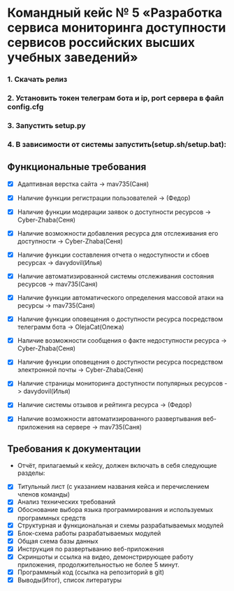 # Командный кейс № 5 «Разработка сервиса мониторинга доступности сервисов российских высших учебных заведений»

### 1. Скачать релиз
### 2. Установить токен телеграм бота и ip, port сервера в файл config.cfg
### 3. Запустить setup.py
### 4. В зависимости от системы запустить(setup.sh/setup.bat):

## Функциональные требования
- [x] Адаптивная верстка сайта -> mav735(Саня)
- [x] Наличие функции регистрации пользователей -> (Федор)
- [x] Наличие функции модерации заявок о доступности ресурсов -> Cyber-Zhaba(Сеня)
- [x] Наличие возможности добавления ресурса для отслеживания его доступности -> Cyber-Zhaba(Сеня)
- [x] Наличие функции составления отчета о недоступности и сбоев ресурсах -> davydovil(Илья)
- [x] Наличие автоматизированной системы отслеживания состояния ресурсов -> mav735(Саня)
- [x] Наличие функции автоматического определения массовой атаки на ресурсы -> mav735(Саня)
- [x] Наличие функции оповещения о доступности ресурса посредством телеграмм бота -> OlejaCat(Олежа)
- [x] Наличие возможности сообщения о факте недоступности ресурса -> Cyber-Zhaba(Сеня)
- [x] Наличие функции оповещения о доступности ресурса посредством электронной почты -> Cyber-Zhaba(Сеня)
- [x] Наличие страницы мониторинга доступности популярных ресурсов -> davydovil(Илья)
- [x] Наличие системы отзывов и рейтинга ресурса -> (Федор)
- [x] Наличие возможности автоматизированного развертывания веб-приложения на сервере -> mav735(Саня)



## Требования к документации
- Отчёт, прилагаемый к кейсу, должен включать в себя следующие разделы:
- [x] Титульный лист (с указанием названия кейса и перечислением членов команды)
- [x] Анализ технических требований
- [x] Обоснование выбора языка программирования и используемых программных средств
- [x] Структурная и функциональная и схемы разрабатываемых модулей
- [x] Блок-схема работы разрабатываемых модулей
- [x] Общая схема базы данных
- [x] Инструкция по развертыванию веб-приложения
- [x] Скриншоты и ссылка на видео, демонстрирующее работу приложения, продолжительностью не более 5 минут.
- [x] Программный код (ссылка на репозиторий в git)
- [x] Выводы(Итог), список литературы 
